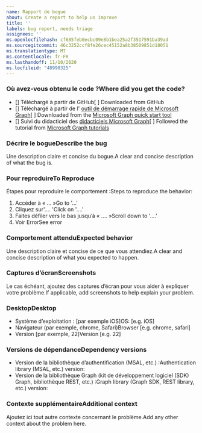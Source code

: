 ```yaml
---
name: Rapport de bogue
about: Create a report to help us improve
title: ''
labels: bug report, needs triage
assignees: ''
ms.openlocfilehash: cf685feb0ecbc09e8b1bea25a2f3517591ba39ad
ms.sourcegitcommit: 46c3252ccf8fe26cec45152a8b38509851d18051
ms.translationtype: MT
ms.contentlocale: fr-FR
ms.lasthandoff: 11/10/2020
ms.locfileid: "48990325"
---
```

### <a name="where-did-you-get-the-code"></a><span data-ttu-id="d8393-102">Où avez-vous obtenu le code ?</span><span class="sxs-lookup"><span data-stu-id="d8393-102">Where did you get the code?</span></span>

- <span data-ttu-id="d8393-103">[] Téléchargé à partir de GitHub</span><span class="sxs-lookup"><span data-stu-id="d8393-103">[ ] Downloaded from GitHub</span></span>
- <span data-ttu-id="d8393-104">[] Téléchargé à partir de l' [outil de démarrage rapide de Microsoft Graph](https://developer.microsoft.com/graph/quick-start)</span><span class="sxs-lookup"><span data-stu-id="d8393-104">[ ] Downloaded from the [Microsoft Graph quick start tool](https://developer.microsoft.com/graph/quick-start)</span></span>
- <span data-ttu-id="d8393-105">[] Suivi du didacticiel des [didacticiels Microsoft Graph](https://docs.microsoft.com/graph/tutorials)</span><span class="sxs-lookup"><span data-stu-id="d8393-105">[ ] Followed the tutorial from [Microsoft Graph tutorials](https://docs.microsoft.com/graph/tutorials)</span></span>

### <a name="describe-the-bug"></a><span data-ttu-id="d8393-106">Décrire le bogue</span><span class="sxs-lookup"><span data-stu-id="d8393-106">Describe the bug</span></span>

<span data-ttu-id="d8393-107">Une description claire et concise du bogue.</span><span class="sxs-lookup"><span data-stu-id="d8393-107">A clear and concise description of what the bug is.</span></span>

### <a name="to-reproduce"></a><span data-ttu-id="d8393-108">Pour reproduire</span><span class="sxs-lookup"><span data-stu-id="d8393-108">To Reproduce</span></span>

<span data-ttu-id="d8393-109">Étapes pour reproduire le comportement :</span><span class="sxs-lookup"><span data-stu-id="d8393-109">Steps to reproduce the behavior:</span></span>

1. <span data-ttu-id="d8393-110">Accéder à « ... »</span><span class="sxs-lookup"><span data-stu-id="d8393-110">Go to '...'</span></span>
1. <span data-ttu-id="d8393-111">Cliquez sur'.... '</span><span class="sxs-lookup"><span data-stu-id="d8393-111">Click on '....'</span></span>
1. <span data-ttu-id="d8393-112">Faites défiler vers le bas jusqu’à « .... »</span><span class="sxs-lookup"><span data-stu-id="d8393-112">Scroll down to '....'</span></span>
1. <span data-ttu-id="d8393-113">Voir Error</span><span class="sxs-lookup"><span data-stu-id="d8393-113">See error</span></span>

### <a name="expected-behavior"></a><span data-ttu-id="d8393-114">Comportement attendu</span><span class="sxs-lookup"><span data-stu-id="d8393-114">Expected behavior</span></span>

<span data-ttu-id="d8393-115">Une description claire et concise de ce que vous attendiez.</span><span class="sxs-lookup"><span data-stu-id="d8393-115">A clear and concise description of what you expected to happen.</span></span>

### <a name="screenshots"></a><span data-ttu-id="d8393-116">Captures d’écran</span><span class="sxs-lookup"><span data-stu-id="d8393-116">Screenshots</span></span>

<span data-ttu-id="d8393-117">Le cas échéant, ajoutez des captures d’écran pour vous aider à expliquer votre problème.</span><span class="sxs-lookup"><span data-stu-id="d8393-117">If applicable, add screenshots to help explain your problem.</span></span>

### <a name="desktop"></a><span data-ttu-id="d8393-118">Desktop</span><span class="sxs-lookup"><span data-stu-id="d8393-118">Desktop</span></span>

- <span data-ttu-id="d8393-119">Système d’exploitation : [par exemple iOS]</span><span class="sxs-lookup"><span data-stu-id="d8393-119">OS: [e.g. iOS]</span></span>
- <span data-ttu-id="d8393-120">Navigateur (par exemple, chrome, Safari)</span><span class="sxs-lookup"><span data-stu-id="d8393-120">Browser [e.g. chrome, safari]</span></span>
- <span data-ttu-id="d8393-121">Version [par exemple, 22]</span><span class="sxs-lookup"><span data-stu-id="d8393-121">Version [e.g. 22]</span></span>

### <a name="dependency-versions"></a><span data-ttu-id="d8393-122">Versions de dépendance</span><span class="sxs-lookup"><span data-stu-id="d8393-122">Dependency versions</span></span>

- <span data-ttu-id="d8393-123">Version de la bibliothèque d’authentification (MSAL, etc.) :</span><span class="sxs-lookup"><span data-stu-id="d8393-123">Authentication library (MSAL, etc.) version:</span></span>
- <span data-ttu-id="d8393-124">Version de la bibliothèque Graph (kit de développement logiciel (SDK) Graph, bibliothèque REST, etc.) :</span><span class="sxs-lookup"><span data-stu-id="d8393-124">Graph library (Graph SDK, REST library, etc.) version:</span></span>

### <a name="additional-context"></a><span data-ttu-id="d8393-125">Contexte supplémentaire</span><span class="sxs-lookup"><span data-stu-id="d8393-125">Additional context</span></span>

<span data-ttu-id="d8393-126">Ajoutez ici tout autre contexte concernant le problème.</span><span class="sxs-lookup"><span data-stu-id="d8393-126">Add any other context about the problem here.</span></span>
